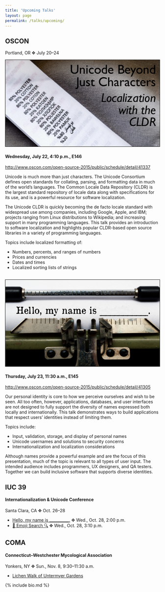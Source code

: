 ```yaml
---
title: 'Upcoming Talks'
layout: page
permalink: /talks/upcoming/
---
```


## OSCON

Portland, OR ✥ July 20–24

<a href="http://www.oscon.com/open-source-2015/public/schedule/detail/41337">
  <img src="/img/talks-unicode-cldr.png" alt="Unicode beyond just characters: Localization with the CLDR" style="border: 1px solid #000">
</a>

#### Wednesday, July 22, 4:10 p.m., E146

<a href="http://www.oscon.com/open-source-2015/public/schedule/detail/41337">http://www.oscon.com/open-source-2015/public/schedule/detail/41337</a>

Unicode is much more than just characters. The Unicode Consortium defines open
standards for collating, parsing, and formatting data in much of the world’s
languages. The Common Locale Data Repository (CLDR) is the largest standard
repository of locale data along with specifications for its use, and is a
powerful resource for software localization.

The Unicode CLDR is quickly becoming the de facto locale standard with
widespread use among companies, including Google, Apple, and IBM; projects
ranging from Linux distributions to Wikipedia; and increasing support in many
programming languages. This talk provides an introduction to software
localization and highlights popular CLDR-based open source libraries in a
variety of programming languages.

Topics include localized formatting of:

 * Numbers, percents, and ranges of numbers
 * Prices and currencies
 * Dates and times
 * Localized sorting lists of strings

<br>

<a href="http://www.oscon.com/open-source-2015/public/schedule/detail/41305">
  <img src="/img/talks-my-name-is.png" alt="Hello, my name is \_\_\_\_\_\_\_\_\_\_." style="border: 1px solid #000">
</a>

#### Thursday, July 23, 11:30 a.m., E145

<a href="http://www.oscon.com/open-source-2015/public/schedule/detail/41305">http://www.oscon.com/open-source-2015/public/schedule/detail/41305</a>

Our personal identity is core to how we perceive ourselves and wish to be seen.
All too often, however, applications, databases, and user interfaces are not
designed to fully support the diversity of names expressed both locally and
internationally. This talk demonstrates ways to build applications that respect
users’ identities instead of limiting them.

Topics include:

 * Input, validation, storage, and display of personal names
 * Unicode usernames and solutions to security concerns
 * Internationalization and localization considerations

Although names provide a powerful example and are the focus of this
presentation, much of the topic is relevant to all types of user input. The
intended audience includes programmers, UX designers, and QA testers. Together
we can build inclusive software that supports diverse identities.

## IUC 39

#### Internationalization & Unicode Conference

Santa Clara, CA ✥ Oct. 26–28

* [Hello, my name is
\_\_\_\_\_\_\_\_\_\_.](http://www.unicodeconference.org/program-d.htm#S11-2)
✥ Wed., Oct. 28, 2:00 p.m.
* [🔎 Emoji Search
🔍](http://www.unicodeconference.org/program-d.htm#S12-3)
✥ Wed., Oct. 28, 3:10 p.m.

## COMA

#### Connecticut–Westchester Mycological Association

Yonkers, NY ✥ Sun., Nov. 8, 9:30–11:30 a.m.

* [Lichen Walk of Untermyer
Gardens](http://comafungi.org/event/untermeyer-gardens-lichen-walk/?instance_id=16756)

{% include bio.md %}
